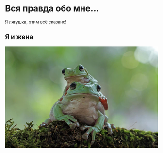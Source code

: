 # Вся правда обо мне...

Я [лягушка](https://ru.wikipedia.org/wiki/%D0%9B%D1%8F%D0%B3%D1%83%D1%88%D0%BA%D0%B8), этим всё сказано!

## Я и жена
![Фото](frog.jpg)
